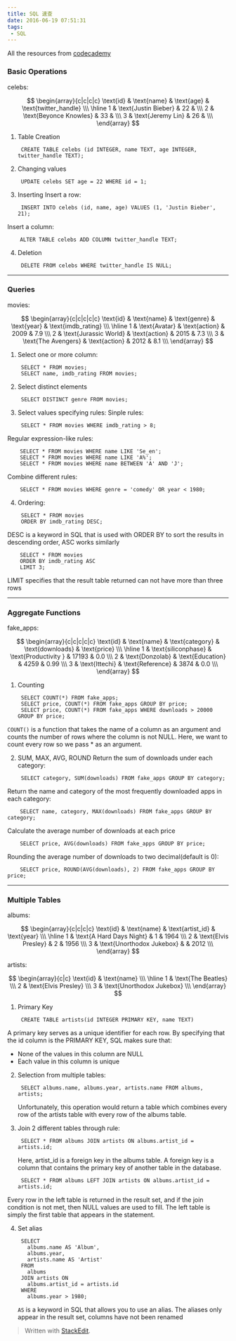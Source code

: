 ```yaml
---
title: SQL 速查
date: 2016-06-19 07:51:31
tags:
 - SQL
---
```

All the resources from [codecademy](https://www.codecademy.com/learn)

<!--more-->

### Basic Operations
celebs:

$$
\begin{array}{c|c|c|c}
\text{id} & \text{name} & \text{age} & \text{twitter_handle} \\\
\hline
1 & \text{Justin Bieber} & 22 &  \\\
2 & \text{Beyonce Knowles} & 33 &  \\\
3 & \text{Jeremy Lin} & 26 &  \\\
\end{array}
$$

1. Table Creation

        CREATE TABLE celebs (id INTEGER, name TEXT, age INTEGER, twitter_handle TEXT);

2. Changing values

        UPDATE celebs SET age = 22 WHERE id = 1;

3. Inserting
 Insert a row:
 
        INSERT INTO celebs (id, name, age) VALUES (1, 'Justin Bieber', 21);
 Insert a column:

        ALTER TABLE celebs ADD COLUMN twitter_handle TEXT; 
       
4. Deletion

        DELETE FROM celebs WHERE twitter_handle IS NULL;


---

### Queries
movies:

$$
\begin{array}{c|c|c|c|c}
\text{id} & \text{name} & \text{genre} & \text{year} & \text{imdb_rating} \\\
\hline
1 & \text{Avatar} & \text{action} & 2009 & 7.9 \\\
2 & \text{Jurassic World} & \text{action} & 2015 & 7.3 \\\
3 & \text{The Avengers} & \text{action} & 2012 & 8.1 \\\
\end{array}
$$

1. Select one or more column:
 
        SELECT * FROM movies;
        SELECT name, imdb_rating FROM movies;

2. Select distinct elements

        SELECT DISTINCT genre FROM movies;

3. Select values specifying rules:
 Sinple rules:
 
        SELECT * FROM movies WHERE imdb_rating > 8;
 Regular expression-like rules:
 
        SELECT * FROM movies WHERE name LIKE 'Se_en';
        SELECT * FROM movies WHERE name LIKE 'A%';
        SELECT * FROM movies WHERE name BETWEEN 'A' AND 'J';
 Combine different rules:
 
        SELECT * FROM movies WHERE genre = 'comedy' OR year < 1980;

4. Ordering:

        SELECT * FROM movies
        ORDER BY imdb_rating DESC;
 DESC is a keyword in SQL that is used with ORDER BY to sort the results in descending order, ASC works similarly

        SELECT * FROM movies
        ORDER BY imdb_rating ASC
        LIMIT 3;
 LIMIT specifies that the result table returned can not have more than three rows

---

### Aggregate Functions
fake_apps:

$$
\begin{array}{c|c|c|c|c}
\text{id} & \text{name} & \text{category} & \text{downloads} & \text{price} \\\
\hline
1 & \text{siliconphase} & \text{Productivity	} & 17193 & 0.0 \\\
2 & \text{Donzolab} & \text{Education} & 4259 & 0.99 \\\
3 & \text{Ittechi} & \text{Reference} & 3874 & 0.0 \\\
\end{array}
$$

1. Counting

        SELECT COUNT(*) FROM fake_apps;
        SELECT price, COUNT(*) FROM fake_apps GROUP BY price;
        SELECT price, COUNT(*) FROM fake_apps WHERE downloads > 20000 GROUP BY price;
 `COUNT()` is a function that takes the name of a column as an argument and counts the number of rows where the column is not NULL. Here, we want to count every row so we pass * as an argument.

2. SUM, MAX, AVG, ROUND
 Return the sum of downloads under each category:
 
        SELECT category, SUM(downloads) FROM fake_apps GROUP BY category;
        
 Return the name and category of the most frequently downloaded apps in each category:

        SELECT name, category, MAX(downloads) FROM fake_apps GROUP BY category;
 Calculate the average number of downloads at each price

        SELECT price, AVG(downloads) FROM fake_apps GROUP BY price;
 Rounding the average number of downloads to two decimal(default is 0):
 
        SELECT price, ROUND(AVG(downloads), 2) FROM fake_apps GROUP BY price;

---

### Multiple Tables
albums:

$$
\begin{array}{c|c|c|c}
\text{id} & \text{name} & \text{artist_id} & \text{year} \\\
\hline
1 & \text{A Hard Days Night} & 1 & 1964 \\\
2 & \text{Elvis Presley} & 2 & 1956 \\\
3 & \text{Unorthodox Jukebox} &  & 2012 \\\
\end{array}
$$

artists:

$$
\begin{array}{c|c}
\text{id} & \text{name} \\\
\hline
1 & \text{The Beatles} \\\
2 & \text{Elvis Presley} \\\
3 & \text{Unorthodox Jukebox} \\\
\end{array}
$$

1. Primary Key

        CREATE TABLE artists(id INTEGER PRIMARY KEY, name TEXT)
 A primary key serves as a unique identifier for each row. By specifying that the id column is the PRIMARY KEY, SQL makes sure that:
  - None of the values in this column are NULL
  - Each value in this column is unique
 
2. Selection from multiple tables:
 
        SELECT albums.name, albums.year, artists.name FROM albums, artists;
   Unfortunately, this operation would return a table which combines every row of the artists table with every row of the albums table.
   
3. Join 2 different tables through rule:

        SELECT * FROM albums JOIN artists ON albums.artist_id = artists.id;
   Here, artist_id is a foreign key in the albums table. A foreign key is a column that contains the primary key of another table in the database.

        SELECT * FROM albums LEFT JOIN artists ON albums.artist_id = artists.id;
 Every row in the left table is returned in the result set, and if the join condition is not met, then NULL values are used to fill. The left table is simply the first table that appears in the statement. 

4. Set alias

        SELECT
          albums.name AS 'Album',
          albums.year,
          artists.name AS 'Artist'
        FROM
          albums
        JOIN artists ON
          albums.artist_id = artists.id
        WHERE
          albums.year > 1980;
   `AS` is a keyword in SQL that allows you to use an alias. The aliases only appear in the result set,  columns have not been renamed
> Written with [StackEdit](https://stackedit.io/).